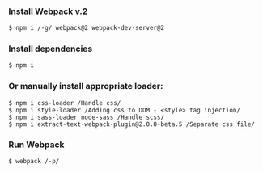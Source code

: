 ### Install Webpack v.2

```sh
$ npm i /-g/ webpack@2 webpack-dev-server@2
```

### Install dependencies

```sh
$ npm i 
```

### Or manually install appropriate loader: 
    $ npm i css-loader /Handle css/
    $ npm i style-loader /Adding css to DOM - <style> tag injection/
    $ npm i sass-loader node-sass /Handle scss/
    $ npm i extract-text-webpack-plugin@2.0.0-beta.5 /Separate css file/

### Run Webpack

```sh
$ webpack /-p/
```
